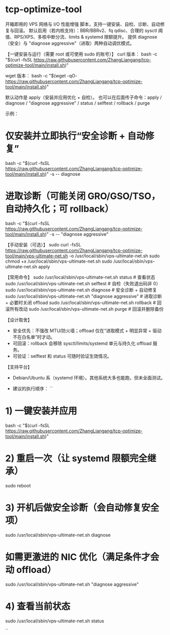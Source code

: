 # tcp-optimize-tool

开箱即用的 VPS 网络与 I/O 性能增强 脚本，支持一键安装、自检、诊断、自动修复与回滚。
默认启用（若内核支持）：BBR/BBRv2、fq qdisc、合理的 sysctl 阈值、RPS/XPS、多核中断分流、limits & systemd 限额提升。
提供 diagnose（安全）与 "diagnose aggressive"（进取）两种自动调优模式。

【一键安装与运行（需要 root 或可使用 sudo 的账号）】
curl 版本：
bash -c "$(curl -fsSL https://raw.githubusercontent.com/ZhangLiangang/tcp-optimize-tool/main/install.sh)"

wget 版本：
bash -c "$(wget -qO- https://raw.githubusercontent.com/ZhangLiangang/tcp-optimize-tool/main/install.sh)"

默认动作是 apply（安装并应用优化 + 自检）。
也可以在后面传子命令：apply / diagnose / "diagnose aggressive" / status / selftest / rollback / purge

示例：
# 仅安装并立即执行“安全诊断 + 自动修复”
bash -c "$(curl -fsSL https://raw.githubusercontent.com/ZhangLiangang/tcp-optimize-tool/main/install.sh)" -s -- diagnose

# 进取诊断（可能关闭 GRO/GSO/TSO，自动持久化；可 rollback）
bash -c "$(curl -fsSL https://raw.githubusercontent.com/ZhangLiangang/tcp-optimize-tool/main/install.sh)" -s -- "diagnose aggressive"

【手动安装（可选）】
sudo curl -fsSL https://raw.githubusercontent.com/ZhangLiangang/tcp-optimize-tool/main/vps-ultimate-net.sh -o /usr/local/sbin/vps-ultimate-net.sh
sudo chmod +x /usr/local/sbin/vps-ultimate-net.sh
sudo /usr/local/sbin/vps-ultimate-net.sh apply

【常用命令】
sudo /usr/local/sbin/vps-ultimate-net.sh status           # 查看状态
sudo /usr/local/sbin/vps-ultimate-net.sh selftest         # 自检（失败退出码非 0）
sudo /usr/local/sbin/vps-ultimate-net.sh diagnose         # 安全诊断 + 自动修复
sudo /usr/local/sbin/vps-ultimate-net.sh "diagnose aggressive"  # 进取诊断 + 必要时关闭 offload
sudo /usr/local/sbin/vps-ultimate-net.sh rollback         # 回滚所有改动
sudo /usr/local/sbin/vps-ultimate-net.sh purge            # 回滚并删除备份

【设计取舍】
- 安全优先：不强改 MTU/防火墙；offload 仅在“进取模式 + 明显异常 + 驱动不在白名单”时才动。
- 可回滚：rollback 会移除 sysctl/limits/systemd 单元与持久化 offload 服务。
- 可验证：selftest 和 status 可随时验证生效情况。

【支持平台】
- Debian/Ubuntu 系（systemd 环境）。其他系统大多也能跑，但未全面测试。

- 建议的执行顺序：
``
# 1) 一键安装并应用
bash -c "$(curl -fsSL https://raw.githubusercontent.com/ZhangLiangang/tcp-optimize-tool/main/install.sh)"

# 2) 重启一次（让 systemd 限额完全继承）
sudo reboot

# 3) 开机后做安全诊断（会自动修复安全项）
sudo /usr/local/sbin/vps-ultimate-net.sh diagnose

# 如需更激进的 NIC 优化（满足条件才会动 offload）
sudo /usr/local/sbin/vps-ultimate-net.sh "diagnose aggressive"

# 4) 查看当前状态
sudo /usr/local/sbin/vps-ultimate-net.sh status

``
